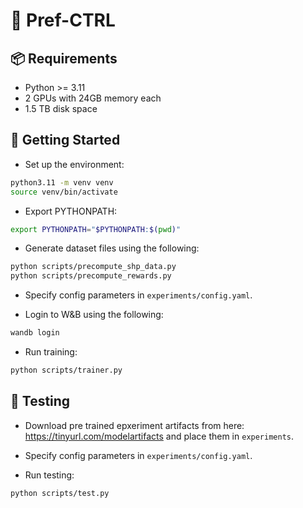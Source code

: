 # 🧠 Pref-CTRL

## 📦 Requirements

- Python >= 3.11  
- 2 GPUs with 24GB memory each
- 1.5 TB disk space

## 🚀 Getting Started

- Set up the environment:

```bash
python3.11 -m venv venv
source venv/bin/activate
```

- Export PYTHONPATH:
```bash
export PYTHONPATH="$PYTHONPATH:$(pwd)"
```

- Generate dataset files using the following:
```bash
python scripts/precompute_shp_data.py
python scripts/precompute_rewards.py
```

- Specify config parameters in `experiments/config.yaml`.

- Login to W&B using the following:

```bash
wandb login
```

- Run training:
```bash
python scripts/trainer.py
```


## 🔬 Testing

- Download pre trained epxeriment artifacts from here: https://tinyurl.com/modelartifacts and place them in `experiments`.

- Specify config parameters in `experiments/config.yaml`.

- Run testing:
```bash
python scripts/test.py
```